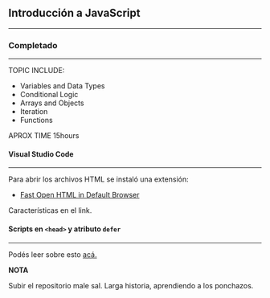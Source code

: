 ## Introducción a JavaScript
---

### Completado
---

TOPIC INCLUDE:

* Variables and Data Types
* Conditional Logic
* Arrays and Objects
* Iteration
* Functions

APROX TIME 15hours

#### Visual Studio Code
---

Para abrir los archivos HTML se instaló una extensión:
* [Fast Open HTML in Default Browser](https://marketplace.visualstudio.com/items?itemName=D1n910.fast-open-html-in-browser)  

Características en el link.

#### Scripts en `<head>` y atributo `defer`
---

Podés leer sobre esto [acá.](https://flaviocopes.com/javascript-async-defer/)

**NOTA**

Subir el repositorio male sal. Larga historia, aprendiendo a los ponchazos.